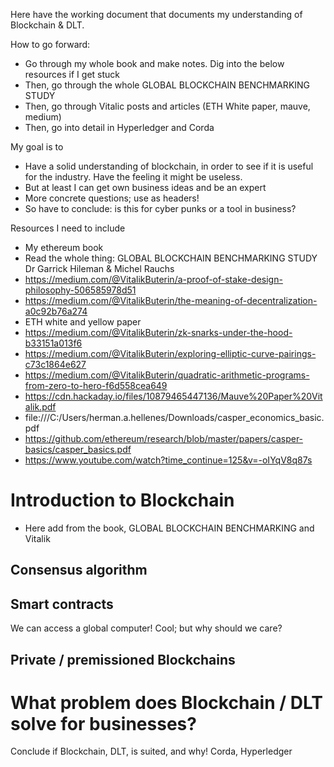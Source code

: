


Here have the working document that documents my understanding of Blockchain & DLT.

How to go forward:
* Go through my whole book and make notes. Dig into the below resources if I get stuck
* Then, go through the whole GLOBAL BLOCKCHAIN BENCHMARKING STUDY 
* Then, go through Vitalic posts and articles (ETH White paper, mauve, medium)
* Then, go into detail in Hyperledger and Corda

My goal is to
* Have a solid understanding of blockchain, in order to see if it is useful for the industry. Have the feeling it might be useless. 
* But at least I can get own business ideas and be an expert
* More concrete questions; use as headers! 
* So have to conclude: is this for cyber punks or a tool in business?

Resources I need to include
* My ethereum book
* Read the whole thing: GLOBAL BLOCKCHAIN BENCHMARKING STUDY Dr Garrick Hileman & Michel Rauchs
* https://medium.com/@VitalikButerin/a-proof-of-stake-design-philosophy-506585978d51
* https://medium.com/@VitalikButerin/the-meaning-of-decentralization-a0c92b76a274
* ETH white and yellow paper
* https://medium.com/@VitalikButerin/zk-snarks-under-the-hood-b33151a013f6
* https://medium.com/@VitalikButerin/exploring-elliptic-curve-pairings-c73c1864e627
* https://medium.com/@VitalikButerin/quadratic-arithmetic-programs-from-zero-to-hero-f6d558cea649
* https://cdn.hackaday.io/files/10879465447136/Mauve%20Paper%20Vitalik.pdf
* file:///C:/Users/herman.a.hellenes/Downloads/casper_economics_basic.pdf
* https://github.com/ethereum/research/blob/master/papers/casper-basics/casper_basics.pdf
* https://www.youtube.com/watch?time_continue=125&v=-oIYqV8q87s

# Introduction to Blockchain
* Here add from the book,  GLOBAL BLOCKCHAIN BENCHMARKING and Vitalik

## Consensus algorithm

## Smart contracts 
We can access a global computer! Cool; but why should we care?

## Private / premissioned Blockchains

# What problem does Blockchain / DLT solve for businesses?
Conclude if Blockchain, DLT, is suited, and why! Corda, Hyperledger

